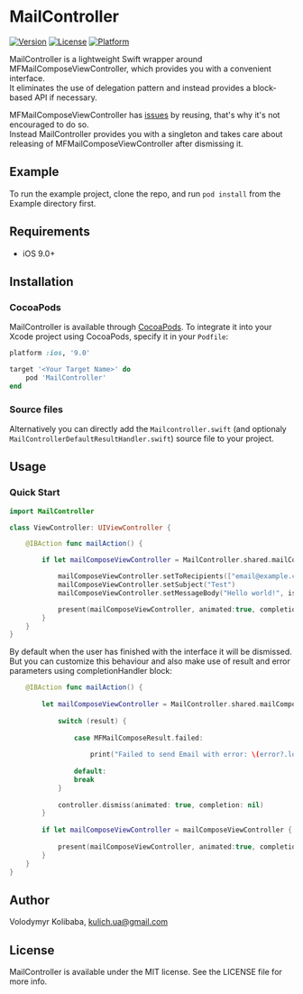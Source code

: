 # MailController

[![Version](https://img.shields.io/cocoapods/v/MailController.svg?style=flat)](https://cocoapods.org/pods/MailController)
[![License](https://img.shields.io/cocoapods/l/MailController.svg?style=flat)](https://cocoapods.org/pods/MailController)
[![Platform](https://img.shields.io/cocoapods/p/MailController.svg?style=flat)](https://cocoapods.org/pods/MailController)

MailController is a lightweight Swift wrapper around MFMailComposeViewController, which provides you with a convenient interface.  
It eliminates the use of delegation pattern and instead provides a block-based API if necessary.

MFMailComposeViewController has [issues](https://stackoverflow.com/questions/18165545/why-does-my-mfmailcomposeviewcontroller-instance-only-dismiss-one-time) by reusing, that's why it's not encouraged to do so.  
Instead MailController provides you with a singleton and takes care about releasing of MFMailComposeViewController after dismissing it.

## Example

To run the example project, clone the repo, and run `pod install` from the Example directory first.

## Requirements

- iOS 9.0+ 

## Installation

### CocoaPods

MailController is available through [CocoaPods](https://cocoapods.org). 
To integrate it into your Xcode project using CocoaPods, specify it in your `Podfile`:

```ruby
platform :ios, '9.0'

target '<Your Target Name>' do
    pod 'MailController'
end
```

### Source files

Alternatively you can directly add the `Mailcontroller.swift` (and optionaly `MailControllerDefaultResultHandler.swift`) source file to your project.

## Usage

### Quick Start

```swift
import MailController

class ViewController: UIViewController {

    @IBAction func mailAction() {

        if let mailComposeViewController = MailController.shared.mailComposeViewController() {

            mailComposeViewController.setToRecipients(["email@example.com"])
            mailComposeViewController.setSubject("Test")
            mailComposeViewController.setMessageBody("Hello world!", isHTML: false)

            present(mailComposeViewController, animated:true, completion:nil)
        }
    }
}
```

By default when the user has finished with the interface it will be dismissed.  
But you can customize this behaviour and also make use of result and error parameters using completionHandler block:

```swift
    @IBAction func mailAction() {
    
        let mailComposeViewController = MailController.shared.mailComposeViewController { (controller, result, error) in
            
            switch (result) {
            
                case MFMailComposeResult.failed:
                
                    print("Failed to send Email with error: \(error?.localizedDescription ?? "")!")
                
                default:
                break
            }
            
            controller.dismiss(animated: true, completion: nil)
        }
        
        if let mailComposeViewController = mailComposeViewController {
        
            present(mailComposeViewController, animated:true, completion:nil)
        }
    }
}
```

## Author

Volodymyr Kolibaba, kulich.ua@gmail.com

## License

MailController is available under the MIT license. See the LICENSE file for more info.
